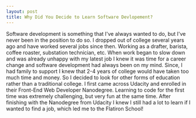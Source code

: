 ```yaml
---
layout: post
title: Why Did You Decide to Learn Software Devlopement?
---
```


Software development is something that I've always wanted to do, but I've
never been in the position to do so.  I dropped out of college several years
ago and have worked several jobs since then.  Working as a drafter, barista,
coffee roaster, substation technician, etc.  When work began to slow down
and was already unhappy with my latest job I knew it was time for a career change
and software development had always been on my mind.  Since, I had family to
support I knew that 2-4 years of college would have taken too much time and
money.  So I decided to look for other forms of education rather than a
traditional college.  I first came across Udacity and enrolled in their
Front-End Web Developer Nanodegree.  Learning to code for the first time was
extremely challenging, but very fun at the same time.  After finishing with
the Nanodegree from Udacity I knew I still had a lot to learn if I wanted to
find a job, which led me to the Flatiron School!
